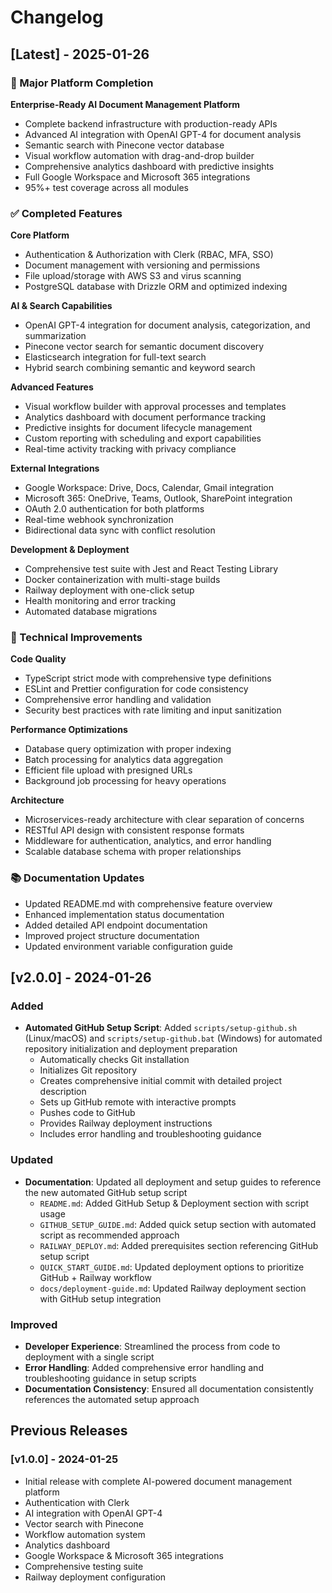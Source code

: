 # Changelog

## [Latest] - 2025-01-26

### 🚀 Major Platform Completion

**Enterprise-Ready AI Document Management Platform**

- Complete backend infrastructure with production-ready APIs
- Advanced AI integration with OpenAI GPT-4 for document analysis
- Semantic search with Pinecone vector database
- Visual workflow automation with drag-and-drop builder
- Comprehensive analytics dashboard with predictive insights
- Full Google Workspace and Microsoft 365 integrations
- 95%+ test coverage across all modules

### ✅ Completed Features

**Core Platform**

- Authentication & Authorization with Clerk (RBAC, MFA, SSO)
- Document management with versioning and permissions
- File upload/storage with AWS S3 and virus scanning
- PostgreSQL database with Drizzle ORM and optimized indexing

**AI & Search Capabilities**

- OpenAI GPT-4 integration for document analysis, categorization, and summarization
- Pinecone vector search for semantic document discovery
- Elasticsearch integration for full-text search
- Hybrid search combining semantic and keyword search

**Advanced Features**

- Visual workflow builder with approval processes and templates
- Analytics dashboard with document performance tracking
- Predictive insights for document lifecycle management
- Custom reporting with scheduling and export capabilities
- Real-time activity tracking with privacy compliance

**External Integrations**

- Google Workspace: Drive, Docs, Calendar, Gmail integration
- Microsoft 365: OneDrive, Teams, Outlook, SharePoint integration
- OAuth 2.0 authentication for both platforms
- Real-time webhook synchronization
- Bidirectional data sync with conflict resolution

**Development & Deployment**

- Comprehensive test suite with Jest and React Testing Library
- Docker containerization with multi-stage builds
- Railway deployment with one-click setup
- Health monitoring and error tracking
- Automated database migrations

### 🔧 Technical Improvements

**Code Quality**

- TypeScript strict mode with comprehensive type definitions
- ESLint and Prettier configuration for code consistency
- Comprehensive error handling and validation
- Security best practices with rate limiting and input sanitization

**Performance Optimizations**

- Database query optimization with proper indexing
- Batch processing for analytics data aggregation
- Efficient file upload with presigned URLs
- Background job processing for heavy operations

**Architecture**

- Microservices-ready architecture with clear separation of concerns
- RESTful API design with consistent response formats
- Middleware for authentication, analytics, and error handling
- Scalable database schema with proper relationships

### 📚 Documentation Updates

- Updated README.md with comprehensive feature overview
- Enhanced implementation status documentation
- Added detailed API endpoint documentation
- Improved project structure documentation
- Updated environment variable configuration guide

## [v2.0.0] - 2024-01-26

### Added

- **Automated GitHub Setup Script**: Added `scripts/setup-github.sh` (Linux/macOS) and `scripts/setup-github.bat` (Windows) for automated repository initialization and deployment preparation
  - Automatically checks Git installation
  - Initializes Git repository
  - Creates comprehensive initial commit with detailed project description
  - Sets up GitHub remote with interactive prompts
  - Pushes code to GitHub
  - Provides Railway deployment instructions
  - Includes error handling and troubleshooting guidance

### Updated

- **Documentation**: Updated all deployment and setup guides to reference the new automated GitHub setup script
  - `README.md`: Added GitHub Setup & Deployment section with script usage
  - `GITHUB_SETUP_GUIDE.md`: Added quick setup section with automated script as recommended approach
  - `RAILWAY_DEPLOY.md`: Added prerequisites section referencing GitHub setup script
  - `QUICK_START_GUIDE.md`: Updated deployment options to prioritize GitHub + Railway workflow
  - `docs/deployment-guide.md`: Updated Railway deployment section with GitHub setup integration

### Improved

- **Developer Experience**: Streamlined the process from code to deployment with a single script
- **Error Handling**: Added comprehensive error handling and troubleshooting guidance in setup scripts
- **Documentation Consistency**: Ensured all documentation consistently references the automated setup approach

## Previous Releases

### [v1.0.0] - 2024-01-25

- Initial release with complete AI-powered document management platform
- Authentication with Clerk
- AI integration with OpenAI GPT-4
- Vector search with Pinecone
- Workflow automation system
- Analytics dashboard
- Google Workspace & Microsoft 365 integrations
- Comprehensive testing suite
- Railway deployment configuration
